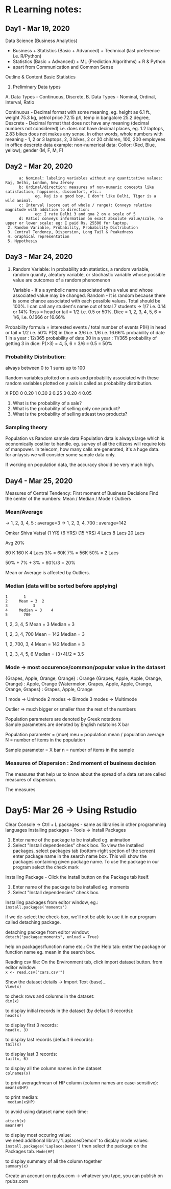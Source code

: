 # R Learning notes:

## Day1 - Mar 19, 2020
Data Science (Business Analytics)
* Business + Statistics (Basic + Advanced) + Technical (last preference i.e. R/Python)
* Statistics (Basic + Advanced)  + ML (Prediction Algorithms) + R & Python
* apart from Communication and Common Sense

Outline & Content Basic Statistics

1. Preliminary Data types

A. Data Types - Continuous, Discrete, 
B. Data Types - Nominal, Ordinal, Interval, Ratio

Continuous - Decimal format with some meaning, eg. height as 6.1 ft., weight 75.3 kg, petrol price 72.15 p/l, temp in bangalore 25.2 degree, 
Descrete - Decimal format that does not have any meaning (decimal numbers not considered) i.e. does not have decimal places, eg. 1.2 laptops, 2.83 bikes does not makes any sense.
     In other words, whole numbers with meaning - 1, 2  or 3 laptops, 2, 3 bikes, 2 or 20 children, 100, 200 employees in office
		   descrete data example:
		   non-numerical data:
			 Collor: (Red, Blue, yellow); gender (M, F, M, F)
## Day2 - Mar 20, 2020
          a: Nominal: labeling variables without any quantitative values: Raj, Delhi, London, New Jersey
          b: Ordinal/direction: measures of non-numeric concepts like satisfaction, happiness, discomfort, etc.: 
                 eg. Raj is a good boy, I don't like Delhi, Tiger is a wild animal.
          c: Interval (score out of whole / range): Conveys relative magnitude with addition to direction: 
                 eg: I rate Delhi 3 and goa 2 on a scale of 5
          d: Ratio: conveys information on exact absolute value/scale, no upper or lower scale: eg: I paid Rs. 25500 for laptop.
     2. Random Variable, Probability, Probability Distribution
     3. Central Tendency, Dispersion, Long Tail & Peakedness
     4. Graphical representation
     5. Hypothesis


## Day3 - Mar 24, 2020
1. Random Variable: In probability adn statistics, a random variable, random quanity, aleatory variable, or stochastic variable whose possible value are outcomes of a random phenomenon

    Variable - It's a symbolic name associated with a value and whose associated value may be changed.
    Random - It is random because there is some chance associated with each possible values. Total should be 100%.
       I can call any student's name out of total 7 students -> 1/7 i.e. 0.14 or 14%
       Toss = head or tail = 1/2 i.e. 0.5 or 50%.
       Dice = 1, 2, 3, 4, 5, 6 = 1/6, i.e. 0.1666 or 16.66%

Probability formula = interested events / total number of events
  P(H) in head or tail = 1/2 i.e. 50%
  P(3) in Dice = 3/6 i.e. 1/6 i.e. 16.66%
  probability of date 1 in a year : 12/365
  probability of date 30 in a year : 11/365
  probability of getting 3 in dice: P(>3) = 4, 5, 6 = 3/6 = 0.5 = 50%

### Probability Distribution:
   always between 0 to 1
   sums up to 100

Random variables plotted on x axis and probability associated with these random variables plotted on y axis is called as probability distribution.

X	P(X)
0	0.20
1	0.30
2	0.25
3	0.20
4	0.05

1. What is the probability of a sale?
2. What is the probability of selling only one product?
3. What is the probability of selling atleast two products?

### Sampling theory
Population vs Random sample data
Population data is always large which is economically costlier to handle.
 eg. survey of all the citizons will require lots of manpower.
In telecom, how many calls are generated, it's a huge data. for anlaysis we will consider some sample data only.

If working on population data, the accuracy should be very much high.

## Day4 - Mar 25, 2020
Measures of Central Tendency: First moment of Business Decisions
Find the center of the numbers: Mean / Median / Mode / Outliers

### Mean/Average

 -> 1, 2, 3, 4, 5 : average=3
 -> 1, 2, 3, 4, 700 : average=142


Omkar		Shiva		Vatsal
(1 YR)		(6 YRS)		(15 YRS)
4 Lacs		8 Lacs		20 Lacs

Avg 20%

80 K		160 K		4 Lacs
				3% = 60K
		7% = 56K
50% = 2 Lacs

50% + 7% + 3% = 60%/3 = 20%

Mean or Average is affected by Outliers.

### Median (data will be sorted before applying)

	1		1
	2     Mean = 3	2
	3     		3
	4     Median = 3	4
	5		700
1, 2, 3, 4, 5
Mean = 3
Median = 3

1, 2, 3, 4, 700
Mean = 142
Median = 3

1, 2, 700, 3, 4
Mean = 142
Median = 3

1, 2, 3, 4, 5, 6
Median = (3+4)/2 = 3.5

### Mode -> most occurence/common/popular value in the dataset
{Grapes, Apple, Orange, Orange}			: Orange
{Grapes, Apple, Apple, Orange, Orange}			: Apple, Orange
{Watermelon, Grapes, Apple, Apple, Orange, Orange, Grapes}	: Grapes, Apple, Orange

1 mode  -> Unimode
2 modes -> Bimode
3 modes -> Multimode

Outlier => much bigger or smaller than the rest of the numbers

Population parameters are denoted by Greek notations	
Sample 	 parameters are denoted by English notatoins 	X bar

Population parameter = (mue)
meu = population mean / population average
N = number of items in the population

Sample parameter = X bar
n = number of items in the sample

### Measures of Dispersion : 2nd moment of business decision
The measures that help us to know about the spread of a data set are called measures of dispersion.

The measures 


# Day5: Mar 26 -> Using Rstudio
Clear Console -> Ctrl + L
packages - same as libraries in other programming languages
Installing packages - Tools -> Install Packages
   1. Enter name of the package to be installed eg. animation
   2. Select "Install dependencies" check box.
To view the installed packages, select packages tab (bottom-right section of the screen)
   enter package name in the search name box. This will show the packages containing given package name.
To use the package in our program select the check mark

Installing Package - Click the install button on the Package tab itself.
   1. Enter name of the package to be installed eg. moments
   2. Select "Install dependencies" check box.

Installing packages from editor window, eg.:<br/>
   ```install.packages('moments')```

if we de-select the check-box, we'll not be able to use it in our program called detaching package.

detaching package from editor window:<br/>
   ```detach("packagae:moments", unload = True)```

help on packages/function name etc.:
   On the Help tab: enter the package  or function name eg. mean in the search box.

Reading csv file:
   On the Environment tab, click import dataset button.
from editor window:<br/>
   ```x <- read.csv("cars.csv'")```

Show the dataset details -> Import Text (base)...<br/>
   ```View(x)```

to check rows and columns in the dataset:<br/>
   ```dim(x)```

to display initial records in the dataset (by default 6 records):<br/>
   ```head(x)```

to display first 3 records:<br/>
  ```head(x, 3)```

to display last records (default 6 records):<br/>
  ```tail(x)```

to display last 3 records:<br/>
  ```tail(x, 6)```

to display all the column names in the dataset<br/>
  ```colnames(x)```

to print average/mean of HP column (column names are case-sensitive):<br/>
  ```mean(x$HP)```

to print median:<br/>
  ``` median(x$HP)```

to avoid using dataset name each time:<br/>
```
attach(x)
mean(HP)
```
to display most occuring value:<br/>
  we need additional library 'LaplacesDemon' to display mode values:<br/>
  ```install.packages('LaplacesDemon')```
  then select the package on the Packages tab.
  ```Mode(HP)```

to display summary of all the column together<br/>
  ```summary(x)```

Create an account on rpubs.com -> whatever you type, you can publish on rpubs.com


  
